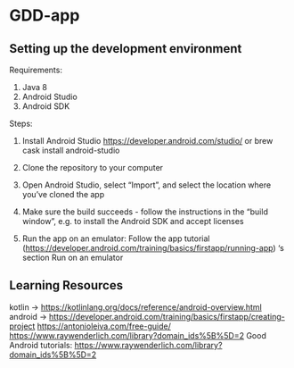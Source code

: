 # GDD-app

## Setting up the development environment

Requirements:

1) Java 8
2) Android Studio
3) Android SDK

Steps:

1) Install Android Studio
https://developer.android.com/studio/ or brew cask install
android-studio

2) Clone the repository to your computer
3) Open Android Studio, select “Import”, and select the location where
you’ve cloned the app
4) Make sure the build succeeds - follow the instructions in the “build
window”, e.g. to install the Android SDK and accept licenses
5) Run the app on an emulator: Follow the app tutorial
(https://developer.android.com/training/basics/firstapp/running-app) ‘s
section Run on an emulator

## Learning Resources

kotlin -> https://kotlinlang.org/docs/reference/android-overview.html
android ->
https://developer.android.com/training/basics/firstapp/creating-project 
https://antonioleiva.com/free-guide/
https://www.raywenderlich.com/library?domain_ids%5B%5D=2
Good Android tutorials:
https://www.raywenderlich.com/library?domain_ids%5B%5D=2
